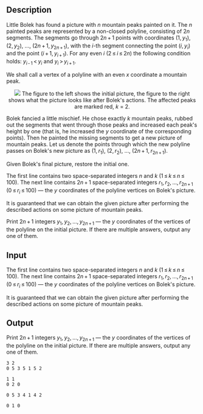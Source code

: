 ## Description

<div><p>Little Bolek has found a picture with <span class="tex-span"><i>n</i></span> mountain peaks painted on it. The <span class="tex-span"><i>n</i></span> painted peaks are represented by a non-closed polyline, consisting of <span class="tex-span">2<i>n</i></span> segments. The segments go through <span class="tex-span">2<i>n</i> + 1</span> points with coordinates <span class="tex-span">(1, <i>y</i><sub class="lower-index">1</sub>)</span>, <span class="tex-span">(2, <i>y</i><sub class="lower-index">2</sub>)</span>, <span class="tex-span">...</span>, <span class="tex-span">(2<i>n</i> + 1, <i>y</i><sub class="lower-index">2<i>n</i> + 1</sub>)</span>, with the <span class="tex-span"><i>i</i></span>-th segment connecting the point <span class="tex-span">(<i>i</i>, <i>y</i><sub class="lower-index"><i>i</i></sub>)</span> and the point <span class="tex-span">(<i>i</i> + 1, <i>y</i><sub class="lower-index"><i>i</i> + 1</sub>)</span>. For any even <span class="tex-span"><i>i</i></span> <span class="tex-span">(2 ≤ <i>i</i> ≤ 2<i>n</i>)</span> the following condition holds: <span class="tex-span"><i>y</i><sub class="lower-index"><i>i</i> - 1</sub> &lt; <i>y</i><sub class="lower-index"><i>i</i></sub></span> and <span class="tex-span"><i>y</i><sub class="lower-index"><i>i</i></sub> &gt; <i>y</i><sub class="lower-index"><i>i</i> + 1</sub></span>. </p><p>We shall call a vertex of a polyline with an even <span class="tex-span"><i>x</i></span> coordinate a <span class="tex-font-style-it">mountain peak</span>.</p><center> <img class="tex-graphics" src="file://zYotCF8F.png" style="max-width: 100.0%;max-height: 100.0%;"> <span class="tex-font-size-script"> The figure to the left shows the initial picture, the figure to the right shows what the picture looks like after Bolek's actions. The affected peaks are marked red, <span class="tex-span"><i>k</i></span> = 2. </span> </center><p>Bolek fancied a little mischief. He chose exactly <span class="tex-span"><i>k</i></span> mountain peaks, rubbed out the segments that went through those peaks and increased each peak's height by one (that is, he increased the <span class="tex-span"><i>y</i></span> coordinate of the corresponding points). Then he painted the missing segments to get a new picture of mountain peaks. Let us denote the points through which the new polyline passes on Bolek's new picture as <span class="tex-span">(1, <i>r</i><sub class="lower-index">1</sub>)</span>, <span class="tex-span">(2, <i>r</i><sub class="lower-index">2</sub>)</span>, <span class="tex-span">...</span>, <span class="tex-span">(2<i>n</i> + 1, <i>r</i><sub class="lower-index">2<i>n</i> + 1</sub>)</span>.</p><p>Given Bolek's final picture, restore the initial one.</p></div><div class="input-specification"><p>The first line contains two space-separated integers <span class="tex-span"><i>n</i></span> and <span class="tex-span"><i>k</i></span> <span class="tex-span">(1 ≤ <i>k</i> ≤ <i>n</i> ≤ 100)</span>. The next line contains <span class="tex-span">2<i>n</i> + 1</span> space-separated integers <span class="tex-span"><i>r</i><sub class="lower-index">1</sub>, <i>r</i><sub class="lower-index">2</sub>, ..., <i>r</i><sub class="lower-index">2<i>n</i> + 1</sub></span> <span class="tex-span">(0 ≤ <i>r</i><sub class="lower-index"><i>i</i></sub> ≤ 100)</span> — the <span class="tex-span"><i>y</i></span> coordinates of the polyline vertices on Bolek's picture.</p><p>It is guaranteed that we can obtain the given picture after performing the described actions on some picture of mountain peaks.</p></div><div class="output-specification"><p>Print <span class="tex-span">2<i>n</i> + 1</span> integers <span class="tex-span"><i>y</i><sub class="lower-index">1</sub>, <i>y</i><sub class="lower-index">2</sub>, ..., <i>y</i><sub class="lower-index">2<i>n</i> + 1</sub></span> — the <span class="tex-span"><i>y</i></span> coordinates of the vertices of the polyline on the initial picture. If there are multiple answers, output any one of them.</p></div>

## Input

<p>The first line contains two space-separated integers <span class="tex-span"><i>n</i></span> and <span class="tex-span"><i>k</i></span> <span class="tex-span">(1 ≤ <i>k</i> ≤ <i>n</i> ≤ 100)</span>. The next line contains <span class="tex-span">2<i>n</i> + 1</span> space-separated integers <span class="tex-span"><i>r</i><sub class="lower-index">1</sub>, <i>r</i><sub class="lower-index">2</sub>, ..., <i>r</i><sub class="lower-index">2<i>n</i> + 1</sub></span> <span class="tex-span">(0 ≤ <i>r</i><sub class="lower-index"><i>i</i></sub> ≤ 100)</span> — the <span class="tex-span"><i>y</i></span> coordinates of the polyline vertices on Bolek's picture.</p><p>It is guaranteed that we can obtain the given picture after performing the described actions on some picture of mountain peaks.</p>

## Output

<p>Print <span class="tex-span">2<i>n</i> + 1</span> integers <span class="tex-span"><i>y</i><sub class="lower-index">1</sub>, <i>y</i><sub class="lower-index">2</sub>, ..., <i>y</i><sub class="lower-index">2<i>n</i> + 1</sub></span> — the <span class="tex-span"><i>y</i></span> coordinates of the vertices of the polyline on the initial picture. If there are multiple answers, output any one of them.</p>





```input1
3 2
0 5 3 5 1 5 2

```




```input2
1 1
0 2 0

```




```output1
0 5 3 4 1 4 2 

```




```output2
0 1 0 

```


